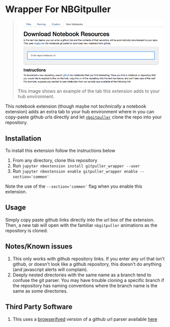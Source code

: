 # Wrapper For NBGitpuller

>![alt-text](images/picture.png)
> This image shows an example of the tab this extension adds to your hub environment.

This notebook extension (though maybe not _technically_ a notebook extension) adds an extra tab to your hub environment where in you can copy-paste github urls directly and let [`nbgitpuller`](https://github.com/jupyterhub/nbgitpuller) clone the repo into your repository.




## Installation

To install this extension follow the instructions below

1. From any directory, clone this repository
2. Run `jupyter nbextension install gitpuller_wrapper --user`
3. Run `jupyter nbextension enable gitpuller_wrapper enable --section='common'`

Note the use of the `--section='common'` flag when you enable this extension. 

## Usage

Simply copy paste github links directly into the url box of the extension. Then, a new tab will open with the familiar `nbgitpuller` animations as the repository is cloned.

## Notes/Known issues
1. This only works with github repository links. If you enter any url that isn't github, or doesn't look like a github repository, this doesn't do anything (and javascript alerts will complain).
2. Deeply nested directories with the same name as a branch tend to confuse the git parser. You may have trouble cloning a specific branch if the repository has naming conventions where the branch name is the same as some directories.

## Third Party Software
1. This uses a [browserifyed](http://browserify.org/) version of a github url parser available [here](https://github.com/jonschlinkert/parse-github-url)
